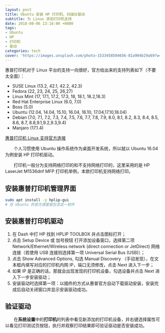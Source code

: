 ```yaml
---
layout: post
title: Ubuntu 安装 HP 打印机、扫描仪驱动
subtitle: 为 Linux 添加打印机支持
date: 2018-08-06 13:18:00 +0800
tags:
- Ubuntu
- HP
- 打印机
- 驱动
categories: tech
cover: 'https://images.unsplash.com/photo-1533458504656-81a904b29a69?w=1600&h=900'
---
```


惠普打印机对于 Linux 平台的支持一向很好，官方给出来的支持列表如下（不要太全面）：
- SUSE Linux (13.2, 42.1, 42.2, 42.3)
- Fedora (22, 23, 24, 25, 26,27)
- Linux Mint (17, 17.1, 17.2, 17.3, 18, 18.1, 18.2,18.3) 
- Red Hat Enterprise Linux (6.0, 7.0)
- Boss (5.0)
- Ubuntu (12.04, 14.04, 15.10, 16.04, 16.10, 17.04,17.10,18.04)
- Debian (7.0, 7.1, 7.2, 7.3, 7.4, 7.5, 7.6, 7.7, 7.8, 7.9, 8.0, 8.1, 8.2, 8.3, 8.4, 8.5, 8.6, 8.7, 8.8,9.1,9.2,9.3,9.4)
- Manjaro (17.1.4)

[惠普打印机 Linux 支持官方连接](https://developers.hp.com/hp-linux-imaging-and-printing/downloads)

&emsp;&emsp;个人习惯使用 Ubuntu 操作系统作为桌面开发系统，所以就以 Ubuntu 16.04 为例安装 HP 打印机驱动。

&emsp;&emsp;打印机一般分为支持网络打印的和不支持网络打印的，这里采用的是 HP LaserJet M1536dnf MFP 打印机举例，本款打印机支持网络打印。

## 安装惠普打印机管理界面

```bash
sudo apt install -y hplip-gui
# 在 Ubuntu 的官方源里就包含这一软件
```

## 安装惠普打印机驱动

1. 在 Dash 中打 HP 找到 HPLIP TOOLBOX 并点击图标打开；
2. 点击 Setup Device 或 加号按钮 打开添加设备窗口，选择第二项 Network/Ethernet/Wireless network (direct connection or JetDirect) 网络连接（若使用 USB 连接则选择第一项 Universal Serial Bus (USB)）；
3. 点击 Show Advanced Options, 勾选 Manual Discovery （手动发现），在文本框内填写对应的打印机内网 IP，端口无须修改，点击 Next 进入下一步；
4. 如果 IP 是正确的话，那就会出现发现的打印机设备，勾选设备并点击 Next 进入下一步安装驱动；
5. 安装驱动时选择第一项：以插件的方式从惠普官方自动下载驱动安装，安装完成后自动关闭窗口并显示安装驱动成功。

## 验证驱动

&emsp;&emsp;在**系统设置**中的**打印机**的列表中看见新添加的打印机设备，并右键选择属性可以看见打印测试页按钮，执行并观察打印结果即可验证驱动是否安装成功。
